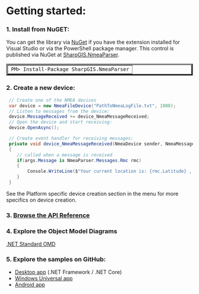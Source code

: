 # Getting started:

### 1. Install from NuGET:

You can get the library via [NuGet](http://www.nuget.org) if you have the extension installed for Visual Studio or via the PowerShell package manager.  This control is published via NuGet at [SharpGIS.NmeaParser](https://nuget.org/packages/SharpGIS.NmeaParser).

<table border="4px">
<tr><td>
            <code>PM&gt; Install-Package SharpGIS.NmeaParser</code>
</td></tr></table>

### 2. Create a new device:

```cs
 // Create one of the NMEA devices
 var device = new NmeaFileDevice("PathToNmeaLogFile.txt", 1000);
 // Listen to messages from the device: 
 device.MessageReceived += device_NmeaMessageReceived;
 // Open the device and start receiving:
 device.OpenAsync();

 // Create event handler for receiving messages:
 private void device_NmeaMessageReceived(NmeaDevice sender, NmeaMessageReceivedEventArgs args)
 {
    // called when a message is received
    if(args.Message is NmeaParser.Messages.Rmc rmc)
    {
        Console.WriteLine($"Your current location is: {rmc.Latitude} , {rmc.Longitude}");
    }
 }
```
See the Platform specific device creation section in the menu for more specifics on device creation.

### 3. [Browse the API Reference](../api/index.md)

### 4. Explore the Object Model Diagrams
[.NET Standard OMD](../api/omd.html)

### 5. Explore the samples on GitHub:

 - [Desktop app](https://github.com/dotMorten/NmeaParser/tree/master/src/SampleApp.WinDesktop) (.NET Framework / .NET Core)
 - [Windows Universal app](https://github.com/dotMorten/NmeaParser/tree/master/src/SampleApp.UWP)
 - [Android app](https://github.com/dotMorten/NmeaParser/tree/master/src/SampleApp.Droid)
